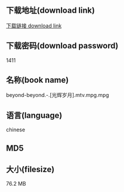 ## 下载地址(download link)
[下载链接 download link](https://tutu365.netlify.app/?s=beyond-beyond.-.%5B%E5%85%89%E8%BE%89%E5%B2%81%E6%9C%88%5D.mtv.mpg)

## 下载密码(download password)
1411

## 名称(book name)
beyond-beyond.-.[光辉岁月].mtv.mpg.mpg

## 语言(language)
chinese

## MD5


## 大小(filesize)
76.2 MB
